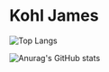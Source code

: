 # Kohl James

![Top Langs](https://github-readme-stats.vercel.app/api/top-langs/?username=akjames1&layout=compact)

![Anurag's GitHub stats](https://github-readme-stats.vercel.app/api?username=akjames1&show_icons=true&theme=transparent)
